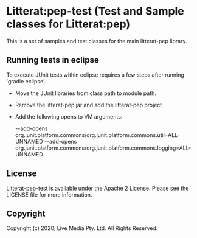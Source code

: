 
# Litterat:pep-test (Test and Sample classes for Litterat:pep)

This is a set of samples and test classes for the main litterat-pep library.

## Running tests in eclipse

To execute JUnit tests within eclipse requires a few steps after running 'gradle eclipse'.

 - Move the JUnit libraries from class path to module path.
 - Remove the litterat-pep jar and add the litterat-pep project 
 - Add the following opens to VM arguments:
 
      --add-opens org.junit.platform.commons/org.junit.platform.commons.util=ALL-UNNAMED 
      --add-opens    org.junit.platform.commons/org.junit.platform.commons.logging=ALL-UNNAMED

## License

Litterat-pep-test is available under the Apache 2 License. Please see the LICENSE file for more information.

## Copyright

Copyright (c) 2020, Live Media Pty. Ltd. All Rights Reserved.
